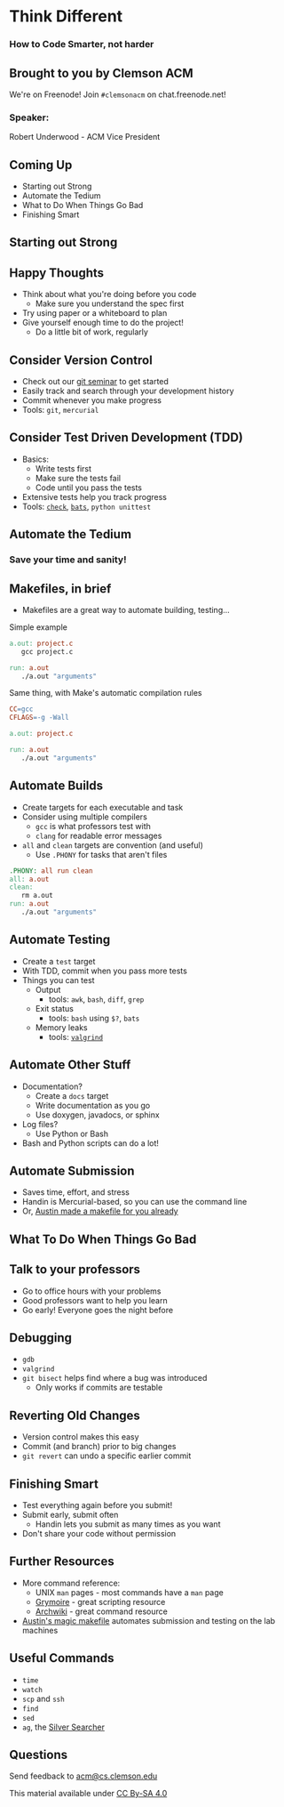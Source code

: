 # Think Different
### How to Code Smarter, not harder


## Brought to you by Clemson ACM

We're on Freenode! Join `#clemsonacm` on chat.freenode.net!

### Speaker:

Robert Underwood - ACM Vice President


## Coming Up

- Starting out Strong
- Automate the Tedium
- What to Do When Things Go Bad
- Finishing Smart



## Starting out Strong


## Happy Thoughts

- Think about what you're doing before you code
   - Make sure you understand the spec first
- Try using paper or a whiteboard to plan
- Give yourself enough time to do the project!
   - Do a little bit of work, regularly


## Consider Version Control

- Check out our [git seminar][git]  to get started
- Easily track and search through your development history
- Commit whenever you make progress
- Tools: `git`, `mercurial`

[git]: http://present.protractor.ninja?git


## Consider Test Driven Development (TDD)

- Basics:
  - Write tests first
  - Make sure the tests fail
  - Code until you pass the tests
- Extensive tests help you track progress
- Tools: [`check`](http://check.sourceforge.net/), [`bats`](https://github.com/sstephenson/bats), `python unittest`



## Automate the Tedium

### Save your time and sanity!


## Makefiles, in brief

- Makefiles are a great way to automate building, testing...

Simple example
```makefile
a.out: project.c
   gcc project.c

run: a.out
   ./a.out "arguments"
```

Same thing, with Make's automatic compilation rules
```makefile
CC=gcc
CFLAGS=-g -Wall

a.out: project.c

run: a.out
   ./a.out "arguments"
```


## Automate Builds

- Create targets for each executable and task
- Consider using multiple compilers
   - `gcc` is what professors test with
   - `clang` for readable error messages
- `all` and `clean` targets are convention (and useful)
  - Use `.PHONY` for tasks that aren't files

```makefile
.PHONY: all run clean
all: a.out
clean:
   rm a.out
run: a.out
   ./a.out "arguments"
```


## Automate Testing

- Create a `test` target
- With TDD, commit when you pass more tests
- Things you can test
   - Output
      - tools: `awk`, `bash`, `diff`, `grep`
   - Exit status
      - tools: `bash` using `$?`, `bats`
   - Memory leaks
      - tools: [`valgrind`](http://valgrind.org/)


## Automate Other Stuff

- Documentation?
   - Create a `docs` target
   - Write documentation as you go
   - Use doxygen, javadocs, or sphinx
- Log files?
   - Use Python or Bash
- Bash and Python scripts can do a lot!


## Automate Submission

- Saves time, effort, and stress
- Handin is Mercurial-based, so you can use the command line
- Or, [Austin made a makefile for you already][1]

[1]: https://github.com/protractorninja/cu-handin-magic-make/



## What To Do When Things Go Bad


## Talk to your professors

- Go to office hours with your problems
- Good professors want to help you learn
- Go early! Everyone goes the night before


## Debugging

- `gdb`
- `valgrind`
- `git bisect` helps find where a bug was introduced
   - Only works if commits are testable


## Reverting Old Changes

- Version control makes this easy
- Commit (and branch) prior to big changes
- `git revert` can undo a specific earlier commit



## Finishing Smart

- Test everything again before you submit!
- Submit early, submit often
   - Handin lets you submit as many times as you want
- Don't share your code without permission



## Further Resources

- More command reference:
   - UNIX `man` pages - most commands have a `man` page
   - [Grymoire][1] - great scripting resource
   - [Archwiki][2] - great command resource
- [Austin's magic makefile][3] automates submission and testing on the lab machines

[1]: http://www.grymoire.com/
[2]: https://wiki.archlinux.org/index.php/Main_Page
[3]: https://github.com/protractorninja/cu-handin-magic-make/


## Useful Commands

- `time`
- `watch`
- `scp` and `ssh`
- `find`
- `sed`
- `ag`, the [Silver Searcher](https://github.com/ggreer/the_silver_searcher)



## Questions

Send feedback to acm@cs.clemson.edu

This material available under [CC By-SA 4.0](http://creativecommons.org/licenses/by-sa/4.0/)

